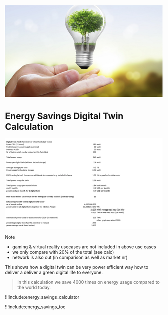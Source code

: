 ![](img/savings_energy_2.png)

# Energy Savings Digital Twin Calculation

![](img/power_calc_digitaltwin.png)

Note

- gaming & virtual reality usecases are not included in above use cases
- we only compare with 20% of the total (see calc)
- network is also out (in comparison as well as market nr)

This shows how a digital twin can be very power efficient way how to deliver a deliver a green digital life to everyone.

> In this calculation we save 4000 times on energy usage compared to the world today.

!!!include:energy_savings_calculator

!!!include:energy_savings_toc